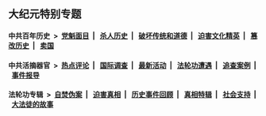 ## 大纪元特别专题

#### 中共百年历史 &nbsp;>&nbsp; [党魁面目](indexes/nf1176107/README.md?12140430) &nbsp;| &nbsp; [杀人历史](indexes/nf1176106/README.md?12140430) &nbsp;| &nbsp; [破坏传统和道德](indexes/nf1176106/README.md?12140430) &nbsp;| &nbsp; [迫害文化精英](indexes/nf1176111/README.md?12140430) &nbsp;| &nbsp; [篡改历史](indexes/nf1176115/README.md?12140430) &nbsp;| &nbsp; [卖国](indexes/nf1176117/README.md?12140430) 

#### 中共活摘器官 &nbsp;>&nbsp; [热点评论](indexes/nf5879/README.md?12140430) &nbsp;| &nbsp; [国际调查](indexes/nf5947/README.md?12140430) &nbsp;| &nbsp; [最新活动](indexes/nf5883/README.md?12140430) &nbsp;| &nbsp; [法轮功遭遇](indexes/nf5881/README.md?12140430) &nbsp;| &nbsp; [追查案例](indexes/nf5880/README.md?12140430) &nbsp;| &nbsp; [事件报导](indexes/nf5877/README.md?12140430) 

#### 法轮功专辑 &nbsp;>&nbsp; [自焚伪案](indexes/nf5562/README.md?12140430) &nbsp;| &nbsp; [迫害真相](indexes/nf4379/README.md?12140430) &nbsp;| &nbsp; [历史事件回顾](indexes/nf5793/README.md?12140430) &nbsp;| &nbsp; [真相特辑](indexes/nf4389/README.md?12140430) &nbsp;| &nbsp; [社会支持](indexes/nf4386/README.md?12140430) &nbsp;| &nbsp; [大法徒的故事](indexes/nf1147481/README.md?12140430) 
